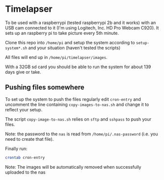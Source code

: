 # Timelapser

To be used with a raspberrypi (tested raspberrypi 2b and it works) with an USB cam connected to it (I'm using Logitech, Inc. HD Pro Webcam C920). 
It sets up an raspberry pi to take picture every 5th minute.

Clone this repo into `/home/pi` and setup the system according to `setup-system*.sh` and your situation (haven't tested the scripts)

All files will end up in `/home/pi/timelapser/images`.

With a 32GB sd card you should be able to run the system for about 139 days give or take.

## Pushing files somewhere

To set up the system to push the files regularly edit `cron-entry` and uncomment the line containing `copy-images-to-nas.sh` and change it to reflect your setup. 

The script `copy-image-to-nas.sh` relies on `sftp` and `sshpass` to push your files. 

Note: the password to the `nas` is read from `/home/pi/.nas-password` (i.e. you need to create that file).

Finally run:
```sh
crontab cron-entry
```

Note: The images will be automatically removed when successfully uploaded to the nas

